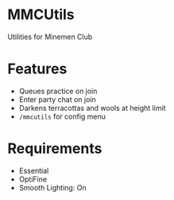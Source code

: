 # MMCUtils
 Utilities for Minemen Club

# Features
 - Queues practice on join
 - Enter party chat on join
 - Darkens terracottas and wools at height limit
 - `/mmcutils` for config menu

# Requirements
 - Essential
 - OptiFine
 - Smooth Lighting: On
